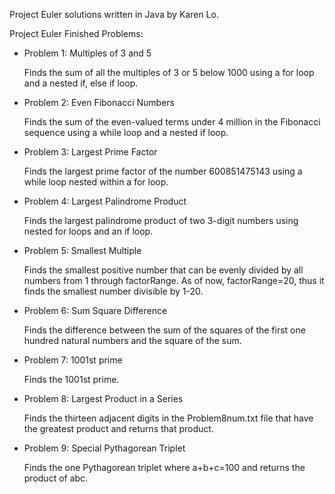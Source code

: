 Project Euler solutions written in Java by Karen Lo.

Project Euler Finished Problems:
- Problem 1: Multiples of 3 and 5

	Finds the sum of all the multiples of 3 or 5 below 1000 using a for loop and a nested if, else if loop.

- Problem 2: Even Fibonacci Numbers

	Finds the sum of  the even-valued terms under 4 million in the Fibonacci sequence using a while loop and a nested if loop.
	
- Problem 3: Largest Prime Factor

	Finds the largest prime factor of the number 600851475143 using a while loop nested within a for loop.
- Problem 4: Largest Palindrome Product

	Finds the largest palindrome product of two 3-digit numbers using nested for loops and an if loop.
	
- Problem 5: Smallest Multiple

	Finds the smallest positive number that can be evenly divided by all numbers from 1 through factorRange. As of now, factorRange=20, thus it finds the smallest number divisible by 1-20.
- Problem 6: Sum Square Difference

	Finds the difference between the sum of the squares of the first one hundred natural numbers and the square of the sum.
	
- Problem 7: 1001st prime
	
	Finds the 1001st prime.
	
- Problem 8: Largest Product in a Series

	Finds the thirteen adjacent digits in the Problem8num.txt file that have the greatest product and returns that product.
	
- Problem 9: Special Pythagorean Triplet

	Finds the one Pythagorean triplet where a+b+c=100 and returns the product of abc.